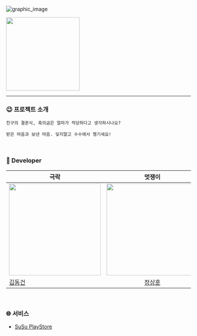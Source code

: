 ![graphic_image](https://github.com/YAPP-Github/oksusu-susu-android/assets/69582122/ed04eee2-7c77-42b2-98e7-21154975418b)

<a href="https://play.google.com/store/apps/details?id=com.oksusu.susu" target="_blank">
<img src="https://github.com/YAPP-Github/oksusu-susu-android/assets/69582122/dc6a36dc-7317-48fc-8acb-fbf998fadb37" width="200" /></a>

<hr>

### 😉 프로젝트 소개

```
친구의 결혼식, 축의금은 얼마가 적당하다고 생각하시나요?

받은 마음과 보낸 마음. 잊지말고 수수에서 챙기세요!
```

<br>

### 🙋 Developer

|                                      극락                                       |                                      멋쟁이                                      |
|-------------------------------------------------------------------------------|:-----------------------------------------------------------------------------:|
| <img src="https://avatars.githubusercontent.com/u/50691225?v=4" width="250"/> | <img src="https://avatars.githubusercontent.com/u/67852689?v=4" width="250"/> |
|                    [김동건](https://github.com/DongGeon0908)                     |                      [정상훈](https://github.com/wjdtkdgns)                      |

<br>

### 🌐 서비스

- [SuSu PlayStore](https://play.google.com/store/apps/details?id=com.oksusu.susu)

<br>
